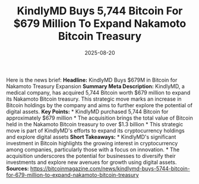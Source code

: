 ﻿---
title: KindlyMD Buys 5,744 Bitcoin For $679 Million To Expand Nakamoto Bitcoin Treasury
date: '2025-08-20'
category: Markets
summary: ''
slug: kindlymd buys 5744 bitcoin for 679 million to expand nakamot
source_urls:
- https://bitcoinmagazine.com/news/kindlymd-buys-5744-bitcoin-for-679-million-to-expand-nakamoto-bitcoin-treasury
seo:
  title: KindlyMD Buys 5,744 Bitcoin For $679 Million To Expand Nakamoto Bitcoin Treasury
    | Hash n Hedge
  description: ''
  keywords:
  - news
  - markets
  - brief
---

Here is the news brief:  **Headline:** KindlyMD Buys $679M in Bitcoin for Nakamoto Treasury Expansion  **Summary Meta Description:** KindlyMD, a medical company, has acquired 5,744 Bitcoin worth $679 million to expand its Nakamoto Bitcoin treasury. This strategic move marks an increase in Bitcoin holdings by the company and aims to further explore the potential of digital assets.  **Key Points:**  * KindlyMD purchased 5,744 Bitcoin for approximately $679 million * The acquisition brings the total value of Bitcoin held in the Nakamoto Bitcoin treasury to over $1.3 billion * This strategic move is part of KindlyMD's efforts to expand its cryptocurrency holdings and explore digital assets  **Short Takeaways:**  * KindlyMD's significant investment in Bitcoin highlights the growing interest in cryptocurrency among companies, particularly those with a focus on innovation. * The acquisition underscores the potential for businesses to diversify their investments and explore new avenues for growth using digital assets.  **Sources:**  https://bitcoinmagazine.com/news/kindlymd-buys-5744-bitcoin-for-679-million-to-expand-nakamoto-bitcoin-treasury 
